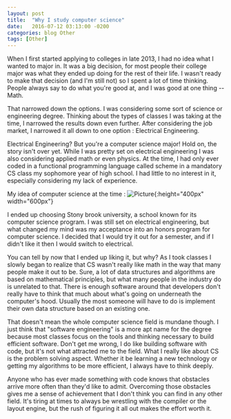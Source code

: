 ```yaml
---
layout: post
title:  "Why I study computer science"
date:   2016-07-12 03:13:00 -0200
categories: blog Other
tags: [Other]
---
```


When I first started applying to colleges in late 2013, I had no idea what I wanted
to major in. It was a big decision, for most people their college major was what they
ended up doing for the rest of their life. I wasn't ready to make that decision (and I'm
still not) so I spent a lot of time thinking. People always say to do what you're good at, and
I was good at one thing -- Math. 

That narrowed down the options. I was considering some sort of science or engineering degree.
Thinking about the types of classes I was taking at the time, I narrowed the results down
even further. After considering the job market, I narrowed it all down to one option : Electrical
Engineering.

Electrical Engineering? But you're a computer science major! Hold on, the story isn't over yet.
While I was pretty set on electrical engineering I was also considering applied math or even physics.
At the time, I had only ever coded in a functional programming language called scheme in a mandatory
CS class my sophomore year of high school. I had little to no interest in it, especially considering my lack of
experience.

My idea of computer science at the time : ![Picture](http://www.gampmedia.com/wp-content/gallery/The-great-benefits-of-choosing-bespoke-software-pictures/Steps-to-finding-the-best-software-development-company.jpg){:height="400px" width="600px"}

I ended up choosing Stony brook university, a school known for its computer science program. I
was still set on electrical engineering, but what changed my mind was my acceptance into an 
honors program for computer science. I decided that I would try it out for a semester, and if
I didn't like it then I would switch to electrical.

You can tell by now that I ended up liking it, but why? As I took classes I slowly began to
realize that CS wasn't really like math in the way that many people make it out to be. Sure,
a lot of data structures and algorithms are based on mathematical principles, but what many
people in the industry do is unrelated to that. There is enough software around that developers
don't really have to think that much about what's going on underneath the computer's hood.
Usually the most someone will have to do is implement their own data structure based on an existing one.

That doesn't mean the whole computer science field is mundane though. I just think that 
"software engineering" is a more apt name for the degree because most classes focus on the
tools and thinking necessary to build efficient software. Don't get me wrong, I do like building
software with code, but it's not what attracted me to the field. What I really like about CS is the
problem solving aspect. Whether it be learning a new technology or getting my algorithms to be
more efficient, I always have to think deeply.

Anyone who has ever made something with code knows that obstacles arrive more often than they'd
like to admit. Overcoming those obstacles gives me a sense of achievement that I don't think
you can find in any other field. It's tiring at times to always be wrestling with the compiler
or the layout engine, but the rush of figuring it all out makes the effort worth it.
